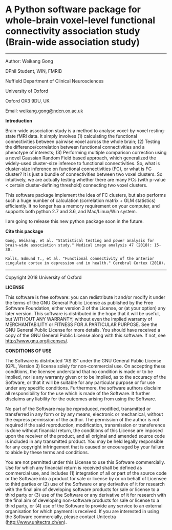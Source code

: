 # A Python software package for whole-brain voxel-level functional connectivity association study (Brain-wide association study)

 - - - - - - - - - - - - - - - - - - - - - - - - - - - - - - - - - - - - - - - - - - - - - - - - - - - - - - - - - - - -
Author: Weikang Gong

DPhil Student, WIN, FMRIB

Nuffield Department of Clinical Neurosciences

University of Oxford

Oxford OX3 9DU, UK

Email: weikang.gong@ndcn.ox.ac.uk

**Introduction**

Brain-wide association study is a method to analyse voxel-by-voxel resting-state fMRI data. It simply involves (1) calculating the functional connectivities between pairwise voxel across the whole brain; (2) Testing the difference/correlation between functional connectivities and a phenotype of interests; (3) Performing multiple comparison correction using a novel Gaussian Random Field based approach, which generalized the widely-used cluster-size inferece to functional connectivities. So, what is cluster-size inference on functional connectivities (FC), or what is FC cluster? It is just a bundle of connectivities between two voxel clusters. So intuitively, we are actually testing whether there are many FCs (with p-value < certain cluster-defining threshold) connecting two voxel clusters.

This software package implement the idea of FC clusters, but also performs such a huge number of calculation (correlation matrix + GLM statistics) efficiently. It no longer has a memory requirement on your computer, and supports both python 2.7 and 3.6, and Mac/Linux/Win system.

I am going to release this new python package soon in the future.









**Cite this package**
```
Gong, Weikang, et al. "Statistical testing and power analysis for brain-wide association study." Medical image analysis 47 (2018): 15-30.

Rolls, Edmund T., et al. "Functional connectivity of the anterior cingulate cortex in depression and in health." Cerebral Cortex (2018).
```


------------------------------------------------------------------------------------------------------------------------
Copyright 2018 University of Oxford

**LICENSE**

This software is free software: you can redistribute it and/or modify it under the terms of the GNU General Public License as published by the Free Software Foundation, either version 3 of the License, or (at your option) any later version. This software is distributed in the hope that it will be useful, but WITHOUT ANY WARRANTY; without even the implied warranty of MERCHANTABILITY or FITNESS FOR A PARTICULAR PURPOSE. See the GNU General Public License for more details. You should have received a copy of the GNU General Public License along with this software. If not, see http://www.gnu.org/licenses/.



**CONDITIONS OF USE**

The Software is distributed "AS IS" under the GNU General Public License (GPL, Version 3) license solely for non-commercial use. On accepting these conditions, the licensee understand that no condition is made or to be implied, nor is any warranty given or to be implied, as to the accuracy of the Software, or that it will be suitable for any particular purpose or for use under any specific conditions. Furthermore, the software authors disclaim all responsibility for the use which is made of the Software. It further disclaims any liability for the outcomes arising from using the Software.

No part of the Software may be reproduced, modified, transmitted or transferred in any form or by any means, electronic or mechanical, without the express permission of the author. The permission of the author is not required if the said reproduction, modification, transmission or transference is done without financial return, the conditions of this License are imposed upon the receiver of the product, and all original and amended source code is included in any transmitted product. You may be held legally responsible for any copyright infringement that is caused or encouraged by your failure to abide by these terms and conditions.

You are not permitted under this License to use this Software commercially. Use for which any financial return is received shall be defined as commercial use, and includes (1) integration of all or part of the source code or the Software into a product for sale or license by or on behalf of Licensee to third parties or (2) use of the Software or any derivative of it for research with the final aim of developing software products for sale or license to a third party or (3) use of the Software or any derivative of it for research with the final aim of developing non-software products for sale or license to a third party, or (4) use of the Software to provide any service to an external organisation for which payment is received. If you are interested in using the Software commercially, please contact Unitectra (http://www.unitectra.ch/en).



